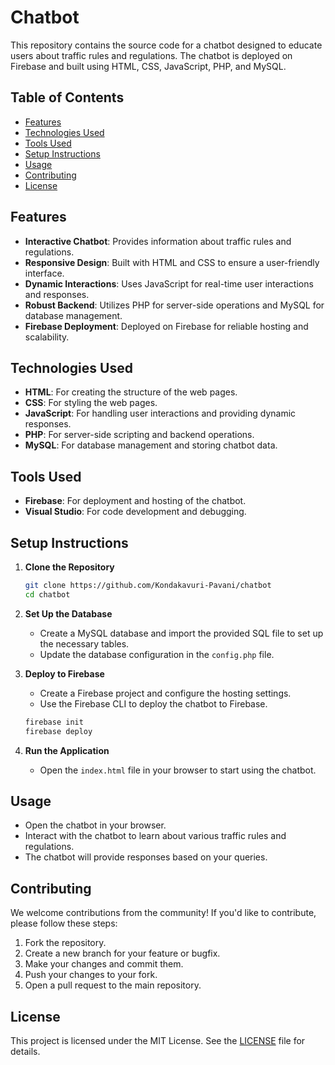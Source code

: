 # Chatbot

This repository contains the source code for a chatbot designed to educate users about traffic rules and regulations. The chatbot is deployed on Firebase and built using HTML, CSS, JavaScript, PHP, and MySQL.

## Table of Contents

- [Features](#features)
- [Technologies Used](#technologies-used)
- [Tools Used](#tools-used)
- [Setup Instructions](#setup-instructions)
- [Usage](#usage)
- [Contributing](#contributing)
- [License](#license)

## Features

- **Interactive Chatbot**: Provides information about traffic rules and regulations.
- **Responsive Design**: Built with HTML and CSS to ensure a user-friendly interface.
- **Dynamic Interactions**: Uses JavaScript for real-time user interactions and responses.
- **Robust Backend**: Utilizes PHP for server-side operations and MySQL for database management.
- **Firebase Deployment**: Deployed on Firebase for reliable hosting and scalability.

## Technologies Used

- **HTML**: For creating the structure of the web pages.
- **CSS**: For styling the web pages.
- **JavaScript**: For handling user interactions and providing dynamic responses.
- **PHP**: For server-side scripting and backend operations.
- **MySQL**: For database management and storing chatbot data.

## Tools Used

- **Firebase**: For deployment and hosting of the chatbot.
- **Visual Studio**: For code development and debugging.

## Setup Instructions

1. **Clone the Repository**

    ```bash
    git clone https://github.com/Kondakavuri-Pavani/chatbot
    cd chatbot
    ```

2. **Set Up the Database**

    - Create a MySQL database and import the provided SQL file to set up the necessary tables.
    - Update the database configuration in the `config.php` file.

3. **Deploy to Firebase**

    - Create a Firebase project and configure the hosting settings.
    - Use the Firebase CLI to deploy the chatbot to Firebase.

    ```bash
    firebase init
    firebase deploy
    ```

4. **Run the Application**

    - Open the `index.html` file in your browser to start using the chatbot.

## Usage

- Open the chatbot in your browser.
- Interact with the chatbot to learn about various traffic rules and regulations.
- The chatbot will provide responses based on your queries.

## Contributing

We welcome contributions from the community! If you'd like to contribute, please follow these steps:

1. Fork the repository.
2. Create a new branch for your feature or bugfix.
3. Make your changes and commit them.
4. Push your changes to your fork.
5. Open a pull request to the main repository.

## License

This project is licensed under the MIT License. See the [LICENSE](LICENSE) file for details.
